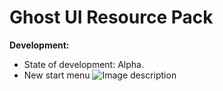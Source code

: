 # Ghost UI Resource Pack
**Development:**

* State of development: Alpha.
* New start menu
![Image description](https://iltywg.sn.files.1drv.com/y4muS2OTJd43HcpRxlBlXlp2OaKMqxIjCMwLTn3ibGN3ImzrFCtb9nyaowr8yRTBjJWzXYd9ij69iaGK3fFxIEJV103R5VpyMs3RFdT2-ASGLHVuw7-1gq1gXjz3DVgGzPdQDsvm57LeZ92QIZRe4QsuFXIXDnkGyk0kp5kvRFxTlu-khi3Qd7JFev8bOxqVsiRSr3zuM55soMCGU1_XR-7nw?width=957&height=604&cropmode=none)